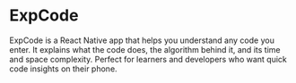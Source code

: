 # ExpCode
ExpCode is a React Native app that helps you understand any code you enter. It explains what the code does, the algorithm behind it, and its time and space complexity. Perfect for learners and developers who want quick code insights on their phone.
